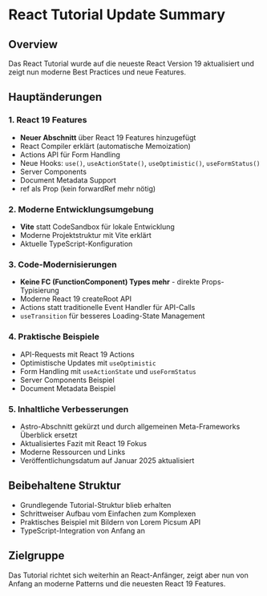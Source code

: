 # React Tutorial Update Summary

## Overview
Das React Tutorial wurde auf die neueste React Version 19 aktualisiert und zeigt nun moderne Best Practices und neue Features.

## Hauptänderungen

### 1. React 19 Features
- **Neuer Abschnitt** über React 19 Features hinzugefügt
- React Compiler erklärt (automatische Memoization)
- Actions API für Form Handling
- Neue Hooks: `use()`, `useActionState()`, `useOptimistic()`, `useFormStatus()`
- Server Components
- Document Metadata Support
- ref als Prop (kein forwardRef mehr nötig)

### 2. Moderne Entwicklungsumgebung
- **Vite** statt CodeSandbox für lokale Entwicklung
- Moderne Projektstruktur mit Vite erklärt
- Aktuelle TypeScript-Konfiguration

### 3. Code-Modernisierungen
- **Keine FC (FunctionComponent) Types mehr** - direkte Props-Typisierung
- Moderne React 19 createRoot API
- Actions statt traditionelle Event Handler für API-Calls
- `useTransition` für besseres Loading-State Management

### 4. Praktische Beispiele
- API-Requests mit React 19 Actions
- Optimistische Updates mit `useOptimistic`
- Form Handling mit `useActionState` und `useFormStatus`
- Server Components Beispiel
- Document Metadata Beispiel

### 5. Inhaltliche Verbesserungen
- Astro-Abschnitt gekürzt und durch allgemeinen Meta-Frameworks Überblick ersetzt
- Aktualisiertes Fazit mit React 19 Fokus
- Moderne Ressourcen und Links
- Veröffentlichungsdatum auf Januar 2025 aktualisiert

## Beibehaltene Struktur
- Grundlegende Tutorial-Struktur blieb erhalten
- Schrittweiser Aufbau vom Einfachen zum Komplexen
- Praktisches Beispiel mit Bildern von Lorem Picsum API
- TypeScript-Integration von Anfang an

## Zielgruppe
Das Tutorial richtet sich weiterhin an React-Anfänger, zeigt aber nun von Anfang an moderne Patterns und die neuesten React 19 Features.